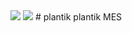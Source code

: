 <img src="https://circleci.com/gh/ORESoftware/live-mutex.png?branch=master&circle-token=8ee836581">
<img src="http://circleci-badges-max.herokuapp.com/img/gh/luftkluft/plantik/tree/master.svg?style=svg">
# plantik
plantik MES
